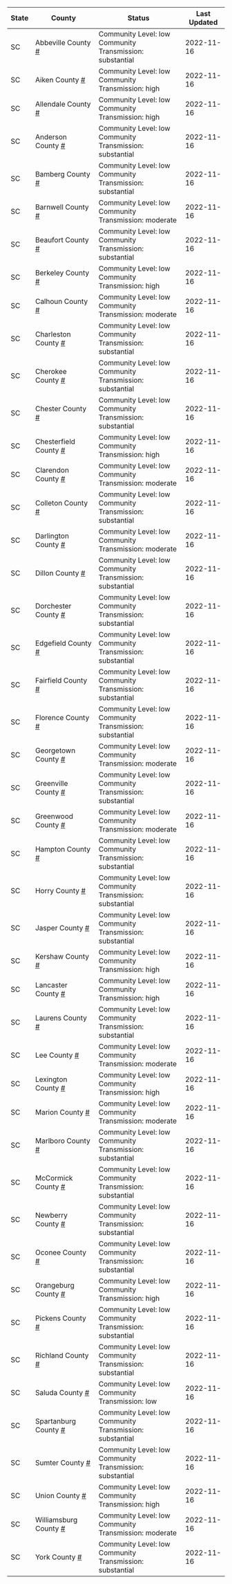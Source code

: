 State | County | Status | Last Updated
--- | --- | --- | --- 
SC | Abbeville County <a href="#abbeville_county">#</a> | <a name="abbeville_county"></a>Community Level: low<br/>Community Transmission: substantial | 2022-11-16
SC | Aiken County <a href="#aiken_county">#</a> | <a name="aiken_county"></a>Community Level: low<br/>Community Transmission: high | 2022-11-16
SC | Allendale County <a href="#allendale_county">#</a> | <a name="allendale_county"></a>Community Level: low<br/>Community Transmission: high | 2022-11-16
SC | Anderson County <a href="#anderson_county">#</a> | <a name="anderson_county"></a>Community Level: low<br/>Community Transmission: substantial | 2022-11-16
SC | Bamberg County <a href="#bamberg_county">#</a> | <a name="bamberg_county"></a>Community Level: low<br/>Community Transmission: substantial | 2022-11-16
SC | Barnwell County <a href="#barnwell_county">#</a> | <a name="barnwell_county"></a>Community Level: low<br/>Community Transmission: moderate | 2022-11-16
SC | Beaufort County <a href="#beaufort_county">#</a> | <a name="beaufort_county"></a>Community Level: low<br/>Community Transmission: substantial | 2022-11-16
SC | Berkeley County <a href="#berkeley_county">#</a> | <a name="berkeley_county"></a>Community Level: low<br/>Community Transmission: high | 2022-11-16
SC | Calhoun County <a href="#calhoun_county">#</a> | <a name="calhoun_county"></a>Community Level: low<br/>Community Transmission: moderate | 2022-11-16
SC | Charleston County <a href="#charleston_county">#</a> | <a name="charleston_county"></a>Community Level: low<br/>Community Transmission: substantial | 2022-11-16
SC | Cherokee County <a href="#cherokee_county">#</a> | <a name="cherokee_county"></a>Community Level: low<br/>Community Transmission: substantial | 2022-11-16
SC | Chester County <a href="#chester_county">#</a> | <a name="chester_county"></a>Community Level: low<br/>Community Transmission: substantial | 2022-11-16
SC | Chesterfield County <a href="#chesterfield_county">#</a> | <a name="chesterfield_county"></a>Community Level: low<br/>Community Transmission: high | 2022-11-16
SC | Clarendon County <a href="#clarendon_county">#</a> | <a name="clarendon_county"></a>Community Level: low<br/>Community Transmission: moderate | 2022-11-16
SC | Colleton County <a href="#colleton_county">#</a> | <a name="colleton_county"></a>Community Level: low<br/>Community Transmission: substantial | 2022-11-16
SC | Darlington County <a href="#darlington_county">#</a> | <a name="darlington_county"></a>Community Level: low<br/>Community Transmission: moderate | 2022-11-16
SC | Dillon County <a href="#dillon_county">#</a> | <a name="dillon_county"></a>Community Level: low<br/>Community Transmission: substantial | 2022-11-16
SC | Dorchester County <a href="#dorchester_county">#</a> | <a name="dorchester_county"></a>Community Level: low<br/>Community Transmission: substantial | 2022-11-16
SC | Edgefield County <a href="#edgefield_county">#</a> | <a name="edgefield_county"></a>Community Level: low<br/>Community Transmission: substantial | 2022-11-16
SC | Fairfield County <a href="#fairfield_county">#</a> | <a name="fairfield_county"></a>Community Level: low<br/>Community Transmission: substantial | 2022-11-16
SC | Florence County <a href="#florence_county">#</a> | <a name="florence_county"></a>Community Level: low<br/>Community Transmission: substantial | 2022-11-16
SC | Georgetown County <a href="#georgetown_county">#</a> | <a name="georgetown_county"></a>Community Level: low<br/>Community Transmission: moderate | 2022-11-16
SC | Greenville County <a href="#greenville_county">#</a> | <a name="greenville_county"></a>Community Level: low<br/>Community Transmission: substantial | 2022-11-16
SC | Greenwood County <a href="#greenwood_county">#</a> | <a name="greenwood_county"></a>Community Level: low<br/>Community Transmission: moderate | 2022-11-16
SC | Hampton County <a href="#hampton_county">#</a> | <a name="hampton_county"></a>Community Level: low<br/>Community Transmission: substantial | 2022-11-16
SC | Horry County <a href="#horry_county">#</a> | <a name="horry_county"></a>Community Level: low<br/>Community Transmission: substantial | 2022-11-16
SC | Jasper County <a href="#jasper_county">#</a> | <a name="jasper_county"></a>Community Level: low<br/>Community Transmission: substantial | 2022-11-16
SC | Kershaw County <a href="#kershaw_county">#</a> | <a name="kershaw_county"></a>Community Level: low<br/>Community Transmission: high | 2022-11-16
SC | Lancaster County <a href="#lancaster_county">#</a> | <a name="lancaster_county"></a>Community Level: low<br/>Community Transmission: high | 2022-11-16
SC | Laurens County <a href="#laurens_county">#</a> | <a name="laurens_county"></a>Community Level: low<br/>Community Transmission: substantial | 2022-11-16
SC | Lee County <a href="#lee_county">#</a> | <a name="lee_county"></a>Community Level: low<br/>Community Transmission: moderate | 2022-11-16
SC | Lexington County <a href="#lexington_county">#</a> | <a name="lexington_county"></a>Community Level: low<br/>Community Transmission: high | 2022-11-16
SC | Marion County <a href="#marion_county">#</a> | <a name="marion_county"></a>Community Level: low<br/>Community Transmission: moderate | 2022-11-16
SC | Marlboro County <a href="#marlboro_county">#</a> | <a name="marlboro_county"></a>Community Level: low<br/>Community Transmission: substantial | 2022-11-16
SC | McCormick County <a href="#mccormick_county">#</a> | <a name="mccormick_county"></a>Community Level: low<br/>Community Transmission: substantial | 2022-11-16
SC | Newberry County <a href="#newberry_county">#</a> | <a name="newberry_county"></a>Community Level: low<br/>Community Transmission: substantial | 2022-11-16
SC | Oconee County <a href="#oconee_county">#</a> | <a name="oconee_county"></a>Community Level: low<br/>Community Transmission: substantial | 2022-11-16
SC | Orangeburg County <a href="#orangeburg_county">#</a> | <a name="orangeburg_county"></a>Community Level: low<br/>Community Transmission: high | 2022-11-16
SC | Pickens County <a href="#pickens_county">#</a> | <a name="pickens_county"></a>Community Level: low<br/>Community Transmission: substantial | 2022-11-16
SC | Richland County <a href="#richland_county">#</a> | <a name="richland_county"></a>Community Level: low<br/>Community Transmission: substantial | 2022-11-16
SC | Saluda County <a href="#saluda_county">#</a> | <a name="saluda_county"></a>Community Level: low<br/>Community Transmission: low | 2022-11-16
SC | Spartanburg County <a href="#spartanburg_county">#</a> | <a name="spartanburg_county"></a>Community Level: low<br/>Community Transmission: substantial | 2022-11-16
SC | Sumter County <a href="#sumter_county">#</a> | <a name="sumter_county"></a>Community Level: low<br/>Community Transmission: substantial | 2022-11-16
SC | Union County <a href="#union_county">#</a> | <a name="union_county"></a>Community Level: low<br/>Community Transmission: high | 2022-11-16
SC | Williamsburg County <a href="#williamsburg_county">#</a> | <a name="williamsburg_county"></a>Community Level: low<br/>Community Transmission: moderate | 2022-11-16
SC | York County <a href="#york_county">#</a> | <a name="york_county"></a>Community Level: low<br/>Community Transmission: substantial | 2022-11-16
